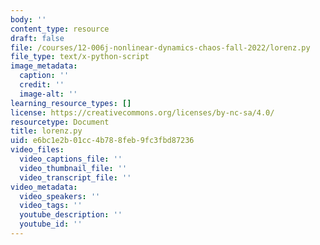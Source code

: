 ```yaml
---
body: ''
content_type: resource
draft: false
file: /courses/12-006j-nonlinear-dynamics-chaos-fall-2022/lorenz.py
file_type: text/x-python-script
image_metadata:
  caption: ''
  credit: ''
  image-alt: ''
learning_resource_types: []
license: https://creativecommons.org/licenses/by-nc-sa/4.0/
resourcetype: Document
title: lorenz.py
uid: e6bc1e2b-01cc-4b78-8feb-9fc3fbd87236
video_files:
  video_captions_file: ''
  video_thumbnail_file: ''
  video_transcript_file: ''
video_metadata:
  video_speakers: ''
  video_tags: ''
  youtube_description: ''
  youtube_id: ''
---
```

